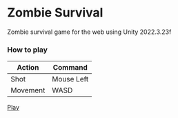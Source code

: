 # Zombie Survival

Zombie survival game for the web using Unity 2022.3.23f

### How to play

| Action   | Command    |
| -------- | ---------- |
| Shot     | Mouse Left |
| Movement | WASD       |

[Play](http://humbertodias.github.io/unity-alura-zumbi)
